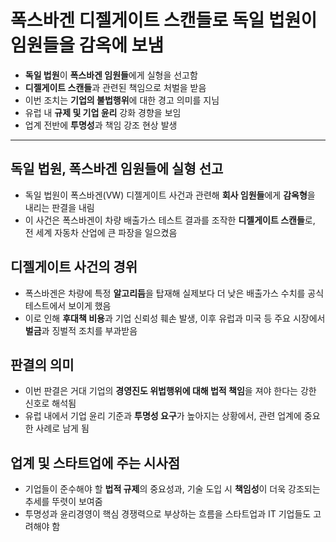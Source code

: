 # 폭스바겐 디젤게이트 스캔들로 독일 법원이 임원들을 감옥에 보냄


* **독일 법원**이 **폭스바겐 임원들**에게 실형을 선고함
* **디젤게이트 스캔들**과 관련된 책임으로 처벌을 받음
* 이번 조치는 **기업의 불법행위**에 대한 경고 의미를 지님
* 유럽 내 **규제 및 기업 윤리** 강화 경향을 보임
* 업계 전반에 **투명성**과 책임 강조 현상 발생

---

독일 법원, 폭스바겐 임원들에 실형 선고
----------------------

* 독일 법원이 폭스바겐(VW) 디젤게이트 사건과 관련해 **회사 임원들**에게 **감옥형**을 내리는 판결을 내림
* 이 사건은 폭스바겐이 차량 배출가스 테스트 결과를 조작한 **디젤게이트 스캔들**로, 전 세계 자동차 산업에 큰 파장을 일으켰음

디젤게이트 사건의 경위
------------

* 폭스바겐은 차량에 특정 **알고리듬**을 탑재해 실제보다 더 낮은 배출가스 수치를 공식 테스트에서 보이게 했음
* 이로 인해 **후대책 비용**과 기업 신뢰성 훼손 발생, 이후 유럽과 미국 등 주요 시장에서 **벌금**과 징벌적 조치를 부과받음

판결의 의미
------

* 이번 판결은 거대 기업의 **경영진도 위법행위에 대해 법적 책임**을 져야 한다는 강한 신호로 해석됨
* 유럽 내에서 기업 윤리 기준과 **투명성 요구**가 높아지는 상황에서, 관련 업계에 중요한 사례로 남게 됨

업계 및 스타트업에 주는 시사점
-----------------

* 기업들이 준수해야 할 **법적 규제**의 중요성과, 기술 도입 시 **책임성**이 더욱 강조되는 추세를 뚜렷이 보여줌
* 투명성과 윤리경영이 핵심 경쟁력으로 부상하는 흐름을 스타트업과 IT 기업들도 고려해야 함
